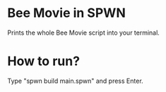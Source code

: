 # Bee Movie in SPWN
Prints the whole Bee Movie script into your terminal.  
  
# How to run?
Type "spwn build main.spwn" and press Enter.
